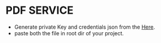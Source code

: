 # PDF SERVICE

- Generate private Key and credentials json from the [Here](https://www.adobe.io/apis/documentcloud/dcsdk/gettingstarted.html?ref=getStartedWithServicesSDK).
- paste both the file in root dir of your project.
